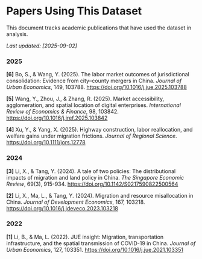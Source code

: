 # Papers Using This Dataset

This document tracks academic publications that have used the dataset in analysis.

*Last updated: [2025-09-02]*
### 2025
**[6]** Bo, S., & Wang, Y. (2025). The labor market outcomes of jurisdictional consolidation: Evidence from city–county mergers in China. *Journal of Urban Economics*, 149, 103788. https://doi.org/10.1016/j.jue.2025.103788

**[5]** Wang, Y., Zhou, J., & Zhang, R. (2025). Market accessibility, agglomeration, and spatial location of digital enterprises. *International Review of Economics & Finance*, 98, 103842. https://doi.org/10.1016/j.iref.2025.103842

**[4]** Xu, Y., & Yang, X. (2025). Highway construction, labor reallocation, and welfare gains under migration frictions. *Journal of Regional Science*. https://doi.org/10.1111/jors.12778

### 2024
**[3]** Li, X., & Tang, Y. (2024). A tale of two policies: The distributional impacts of migration and land policy in China. *The Singapore Economic Review*, 69(3), 915-934. https://doi.org/10.1142/S0217590822500564

**[2]** Li, X., Ma, L., & Tang, Y. (2024). Migration and resource misallocation in China. *Journal of Development Economics*, 167, 103218. https://doi.org/10.1016/j.jdeveco.2023.103218

### 2022
**[1]** Li, B., & Ma, L. (2022). JUE insight: Migration, transportation infrastructure, and the spatial transmission of COVID-19 in China. *Journal of Urban Economics*, 127, 103351. https://doi.org/10.1016/j.jue.2021.103351
